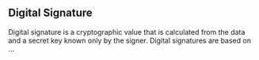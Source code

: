## Digital Signature 

Digital signature is a cryptographic value that is calculated from the data and a secret key known only by the signer. Digital signatures are based on ...


